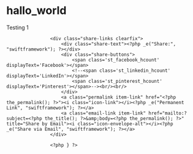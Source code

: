 hallo_world
===========

Testing 1
<!-- CHANGE -->
<?php if ($show_social) { ?>
					
					<div class="share-links clearfix">
						<div class="share-text"><?php _e("Share:", "swiftframework"); ?></div>
						<div class="share-buttons">
							<span class='st_facebook_hcount' displayText='Facebook'></span>
							<!--<span class='st_linkedin_hcount' displayText='LinkedIn'></span>
							<span class='st_pinterest_hcount' displayText='Pinterest'></span>--><br/><br/>
						</div>
						<a class="permalink item-link" href="<?php the_permalink(); ?>"><i class="icon-link"></i><?php _e("Permanent Link", "swiftframework"); ?></a>
						<a class="email-link item-link" href="mailto:?subject=<?php the_title(); ?>&amp;body=<?php the_permalink(); ?>" title="Share by Email"><i class="icon-envelope-alt"></i><?php _e("Share via Email", "swiftframework"); ?></a>						
					</div>
					
					<?php } ?>
<!-- CHANGE -->
